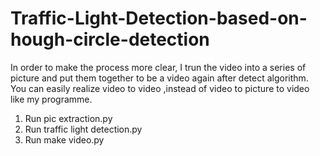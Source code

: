 # Traffic-Light-Detection-based-on-hough-circle-detection
In order to make the process more clear, I trun the video into a series of picture and put them together to be a video again after detect algorithm.
You can easily realize video to video ,instead of video to picture to video like my programme.

1. Run pic extraction.py
2. Run traffic light detection.py
3. Run make video.py
